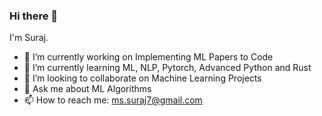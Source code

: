 ### Hi there 👋
I'm Suraj. 

- 🔭 I’m currently working on Implementing ML Papers to Code
- 🌱 I’m currently learning ML, NLP, Pytorch, Advanced Python and Rust
- 👯 I’m looking to collaborate on Machine Learning Projects<!--- 🤔 I’m looking for help with -->
- 💬 Ask me about ML Algorithms
- 📫 How to reach me: ms.suraj7@gmail.com
<!--- ⚡ Fun fact: -->
